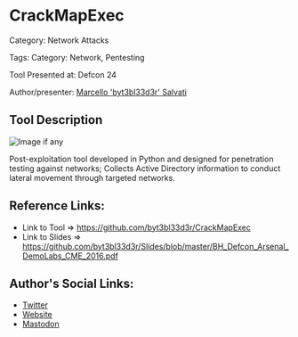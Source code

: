 # CrackMapExec

Category: Network Attacks

Tags: Category: Network, Pentesting

Tool Presented at: Defcon 24

Author/presenter: [Marcello 'byt3bl33d3r' Salvati](https://github.com/byt3bl33d3r)

## Tool Description

![Image if any](https://cloud.githubusercontent.com/assets/5151193/17577511/d312ceb4-5f3b-11e6-8de5-8822246289fd.jpg)

Post-exploitation tool developed in Python and designed for penetration testing against networks; Collects Active Directory information to conduct lateral movement through targeted networks.

## Reference Links:

- Link to Tool => https://github.com/byt3bl33d3r/CrackMapExec
- Link to Slides => https://github.com/byt3bl33d3r/Slides/blob/master/BH_Defcon_Arsenal_DemoLabs_CME_2016.pdf

## Author's Social Links:

- [Twitter](https://twitter.com/byt3bl33d3r)
- [Website](https://byt3bl33d3r.substack.com/)
- [Mastodon](https://infosec.exchange/@byt3bl33d3r)
